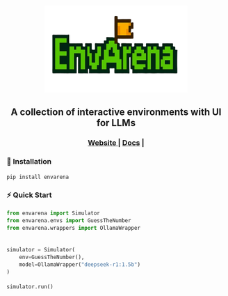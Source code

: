 <p align="center">
  <img src="./static/logo.png" height="200" width="65%" alt="accessibility text">
</p>
<div align="center">
  <h2 style="border-bottom: none;">A collection of interactive environments with UI for LLMs</h2>
</div>


<div align="center">
<h3>
<a href="">Website </a> |
<a href="">Docs</a> |

</h3>
</div>

### 🧩 Installation
```bash
pip install envarena
```


### ⚡ Quick Start

```python
from envarena import Simulator
from envarena.envs import GuessTheNumber
from envarena.wrappers import OllamaWrapper


simulator = Simulator(
    env=GuessTheNumber(),
    model=OllamaWrapper("deepseek-r1:1.5b")
)

simulator.run()
```
